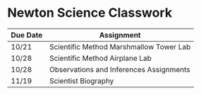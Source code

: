 # Newton Science Classwork

| Due Date | Assignment |
| -------- | ---------- |
| 10/21| Scientific Method Marshmallow Tower Lab |
| 10/28 | Scientific Method Airplane Lab |
| 10/28 | Observations and Inferences Assignments |
| 11/19 | Scientist Biography | 
